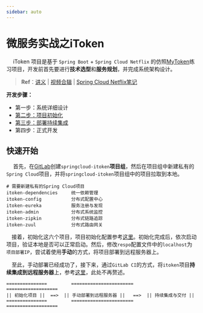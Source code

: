 ```yaml
---
sidebar: auto
---
```


# 微服务实战之iToken

​	　iToken 项目是基于 `Spring Boot` + `Spring Cloud Netflix` 的仿照[MyToken](https://mytokencap.com/)练习项目，开发前首先要进行**技术选型**和**服务规划**，并完成系统架构设计。

> **Ref**：[讲义](https://www.funtl.com/zh/guide/Spring-Cloud-iToken.html) | [视频合辑](https://www.bilibili.com/video/av29882762) | <a href="../microservice/springcloudnetflix.html" target="_blank">Spring Cloud Netflix笔记</a>



**开发步骤：**

- 第一步：系统详细设计
- <a href="./itoken-netfilx-init.html" target="_blank">第二步：项目初始化</a>
- <a href="../microservice/gitlabci.html#手动部署" target="_blank">第三步：部署持续集成</a>
- 第四步：正式开发



## 快速开始

​	　首先，在[GitLab](https://gitlab.com/)创建`springcloud-itoken`**项目组**，然后在项目组中新建私有的`Spring Cloud`项目，并将`springcloud-itoken`项目组中的项目拉取到本地。

```shell
# 需要新建私有的Spring Cloud项目
itoken-dependencies 	统一依赖管理
itoken-config			分布式配置中心
itoken-eureka			服务注册与发现
itoken-admin			分布式系统监控
itoken-zipkin			分布式链路追踪
itoken-zuul	    		分布式路由网关
```

​	　接着，初始化这六个项目，项目初始化配置参考<a href="./itoken-netfilx-init.html" target="_blank">这里</a>。初始化完成后，依次启动项目，验证本地是否可以正常启动。然后，修改`respo`配置文件中的`localhost`为`项目部署IP`，尝试着使用**手动**的方式，将项目部署到远程服务器上。

​	　至此，手动部署已经成功了，接下来，通过`GitLab CI`的方式，将`itoken`项目**持续集成到远程服务器**上，参考<a href="../microservice/gitlabci.html#手动部署" target="_blank">这里</a>，此处不再赘述。

```
===============         =======================         ===================
|| 初始化项目 ||  ==>  || 手动部署到远程服务器 ||   ==>  || 持续集成与交付 ||
===============         =======================         ===================
```

